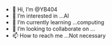 - 👋 Hi, I’m @YB404
- 👀 I’m interested in ...AI
- 🌱 I’m currently learning ...computing
- 💞️ I’m looking to collaborate on ...
- 📫 How to reach me ...Not necessary

<!---
YB404/YB404 is a ✨ special ✨ repository because its `README.md` (this file) appears on your GitHub profile.
You can click the Preview link to take a look at your changes.
--->
